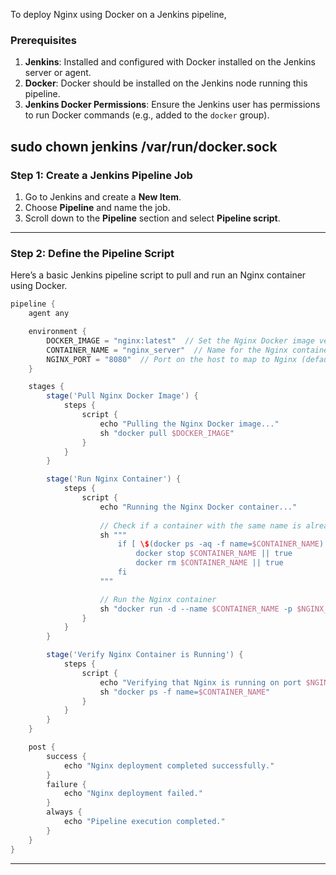 
To deploy Nginx using Docker on a Jenkins pipeline,

### Prerequisites

1. **Jenkins**: Installed and configured with Docker installed on the Jenkins server or agent.
2. **Docker**: Docker should be installed on the Jenkins node running this pipeline.
3. **Jenkins Docker Permissions**: Ensure the Jenkins user has permissions to run Docker commands (e.g., added to the `docker` group).

 sudo chown jenkins /var/run/docker.sock
---

### Step 1: Create a Jenkins Pipeline Job

1. Go to Jenkins and create a **New Item**.
2. Choose **Pipeline** and name the job.
3. Scroll down to the **Pipeline** section and select **Pipeline script**.

---

### Step 2: Define the Pipeline Script

Here’s a basic Jenkins pipeline script to pull and run an Nginx container using Docker.

```groovy
pipeline {
    agent any

    environment {
        DOCKER_IMAGE = "nginx:latest"  // Set the Nginx Docker image version here
        CONTAINER_NAME = "nginx_server"  // Name for the Nginx container
        NGINX_PORT = "8080"  // Port on the host to map to Nginx (default is 80)
    }

    stages {
        stage('Pull Nginx Docker Image') {
            steps {
                script {
                    echo "Pulling the Nginx Docker image..."
                    sh "docker pull $DOCKER_IMAGE"
                }
            }
        }

        stage('Run Nginx Container') {
            steps {
                script {
                    echo "Running the Nginx Docker container..."
                    
                    // Check if a container with the same name is already running and stop/remove it
                    sh """
                        if [ \$(docker ps -aq -f name=$CONTAINER_NAME) ]; then
                            docker stop $CONTAINER_NAME || true
                            docker rm $CONTAINER_NAME || true
                        fi
                    """

                    // Run the Nginx container
                    sh "docker run -d --name $CONTAINER_NAME -p $NGINX_PORT:80 $DOCKER_IMAGE"
                }
            }
        }

        stage('Verify Nginx Container is Running') {
            steps {
                script {
                    echo "Verifying that Nginx is running on port $NGINX_PORT..."
                    sh "docker ps -f name=$CONTAINER_NAME"
                }
            }
        }
    }

    post {
        success {
            echo "Nginx deployment completed successfully."
        }
        failure {
            echo "Nginx deployment failed."
        }
        always {
            echo "Pipeline execution completed."
        }
    }
}
```

---
